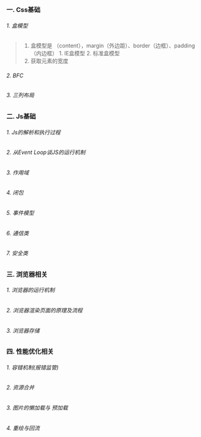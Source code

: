 ### 一. Css基础
###### 1. 盒模型
> 1. 盒模型是 （content），margin（外边距）、border（边框）、padding（内边框）
	1. IE盒模型
	2. 标准盒模型
> 2. 获取元素的宽度
###### 2. BFC
###### 3. 三列布局

### 二. Js基础
###### 1. Js的解析和执行过程
###### 2. 从Event Loop谈JS的运行机制
###### 3. 作用域
###### 4. 闭包
###### 5. 事件模型
###### 6. 通信类
###### 7. 安全类

### 三. 浏览器相关
###### 1. 浏览器的运行机制
###### 2. 浏览器渲染页面的原理及流程
###### 3. 浏览器存储

### 四. 性能优化相关
###### 1. 容错机制(报错监管)
###### 2. 资源合并
###### 3. 图片的懒加载与 预加载
###### 4. 重绘与回流

	










































						
  
